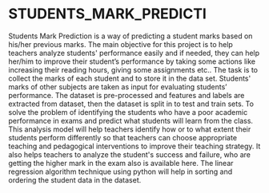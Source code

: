 # STUDENTS_MARK_PREDICTI
Students Mark Prediction is a way of predicting a student marks based on his/her previous marks.
The main objective for this project is to help teachers analyze students' performance easily and if needed, they can help her/him to improve their student’s performance by taking some actions like increasing their reading hours, giving some assignments etc..
The task is to collect the marks of each student and to store it in the data set. 
Students' marks of other subjects are taken as input for evaluating students’ performance. 
The dataset is pre-processed and features and labels are extracted from dataset, then the dataset is split in to test and train sets. 
To solve the problem of identifying the students who have a poor academic performance in exams and predict what students will learn from the class. 
This analysis model will help teachers identify how or to what extent their students perform differently so that teachers can choose appropriate teaching and pedagogical interventions to improve their teaching strategy. 
It also helps teachers to analyze the student's success and failure, who are getting the higher mark in the exam also is available here.
The linear regression algorithm technique using python will help in sorting and ordering the student data in the dataset.
